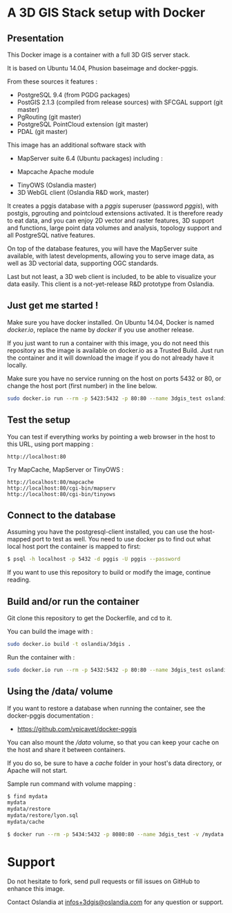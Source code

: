 A 3D GIS Stack setup with Docker
================================

Presentation
------------

This Docker image is a container with a full 3D GIS server stack. 

It is based on Ubuntu 14.04, Phusion baseimage and docker-pggis.

From these sources it features :
* PostgreSQL 9.4 (from PGDG packages)
* PostGIS 2.1.3 (compiled from release sources) with SFCGAL support (git master)
* PgRouting (git master)
* PostgreSQL PointCloud extension (git master)
* PDAL (git master)

This image has an additional software stack with
* MapServer suite 6.4 (Ubuntu packages) including :
- Mapcache Apache module
* TinyOWS (Oslandia master)
* 3D WebGL client (Oslandia R&D work, master)

It creates a pggis database with a *pggis* superuser (password *pggis*), with postgis, pgrouting and pointcloud extensions activated. It is therefore ready to eat data, and you can enjoy 2D vector and raster features, 3D support and functions, large point data volumes and analysis, topology support and all PostgreSQL native features.

On top of the database features, you will have the MapServer suite available, with latest developments, allowing you to serve image data, as well as 3D vectorial data, supporting OGC standards.

Last but not least, a 3D web client is included, to be able to visualize your data easily. This client is a not-yet-release R&D prototype from Oslandia.

Just get me started !
---------------------

Make sure you have docker installed. On Ubuntu 14.04, Docker is named *docker.io*, replace the name by *docker* if you use another release.

If you just want to run a container with this image, you do not need this repository as the image is available on docker.io as a Trusted Build.
Just run the container and it will download the image if you do not already have it locally.

Make sure you have no service running on the host on ports 5432 or 80, or change the host port (first number) in the line below.

```sh
sudo docker.io run --rm -p 5423:5432 -p 80:80 --name 3dgis_test oslandia/3dgis /sbin/my_init
```

Test the setup
--------------

You can test if everything works by pointing a web browser in the host to this URL, using port mapping :

    http://localhost:80

Try MapCache, MapServer or TinyOWS :

    http://localhost:80/mapcache
    http://localhost:80/cgi-bin/mapserv
    http://localhost:80/cgi-bin/tinyows

Connect to the database
-----------------------

Assuming you have the postgresql-client installed, you can use the host-mapped port to test as well. You need to use docker ps to find out what local host port the container is mapped to first:

```sh
$ psql -h localhost -p 5432 -d pggis -U pggis --password
```

If you want to use this repository to build or modify the image, continue reading.

Build and/or run the container
------------------------------

Git clone this repository to get the Dockerfile, and cd to it.

You can build the image with :

```sh
sudo docker.io build -t oslandia/3dgis .
```

Run the container with :

```sh
sudo docker.io run --rm -p 5432:5432 -p 80:80 --name 3dgis_test oslandia/3dgis /sbin/my_init
```

Using the /data/ volume
-----------------------

If you want to restore a database when running the container, see the docker-pggis documentation :

* https://github.com/vpicavet/docker-pggis

You can also mount the */data* volume, so that you can keep your cache on the host and share it between containers.

If you do so, be sure to have a *cache* folder in your host's data directory, or Apache will not start.

Sample run command with volume mapping :

```sh
$ find mydata
mydata
mydata/restore
mydata/restore/lyon.sql
mydata/cache

$ docker run --rm -p 5434:5432 -p 8080:80 --name 3dgis_test -v /mydata:/data --name 3dgis_test oslandia/3dgis /sbin/my_init
```

Support
=======

Do not hesitate to fork, send pull requests or fill issues on GitHub to enhance this image.

Contact Oslandia at infos+3dgis@oslandia.com for any question or support.


